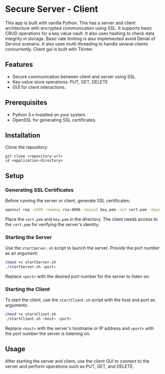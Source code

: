 # Secure Server - Client 

This app is built with vanilla Python. This has a server and client architecture with encrypted communication using SSL. It supports basic CRUD operations for a key value vault. It also uses hashing to check data integrity in storage. Basic rate limiting is also implemented avoid Denial of Service scenario. It also uses multi-threading to handle several clients concurrently. Client gui is built with Tkinter. 

## Features

- Secure communication between client and server using SSL.
- Key-value store operations: PUT, GET, DELETE
- GUI for client interactions.

## Prerequisites

- Python 3.x installed on your system.
- OpenSSL for generating SSL certificates.

## Installation

Clone the repository: 

```
git clone <repository-url>
cd <application-directory>
```

## Setup

### Generating SSL Certificates

Before running the server or client, generate SSL certificates:

```bash
openssl req -x509 -newkey rsa:4096 -keyout key.pem -out cert.pem -days 365 -nodes
```

Place the `cert.pem` and `key.pem` in the directory. The client needs access to the `cert.pem` for verifying the server's identity.

### Starting the Server

Use the `startServer.sh` script to launch the server. Provide the port number as an argument:

```bash
chmod +x startServer.sh
./startServer.sh <port>
```

Replace `<port>` with the desired port number for the server to listen on.

### Starting the Client

To start the client, use the `startClient.sh` script with the host and port as arguments:

```bash
chmod +x startClient.sh
./startClient.sh <host> <port>
```

Replace `<host>` with the server's hostname or IP address and `<port>` with the port number the server is listening on.

## Usage

After starting the server and client, use the client GUI to connect to the server and perform operations such as PUT, GET, and DELETE.
